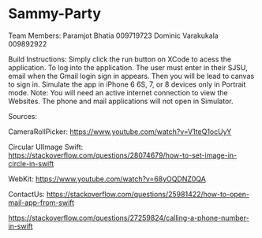 # Sammy-Party

Team Members: 
Paramjot Bhatia 009719723
Dominic Varakukala 009892922



Build Instructions:
Simply click the run button on XCode to acess the application. To log into the application. The user must enter in their SJSU, email when the Gmail login sign in appears. Then you will be lead to canvas to sign in. Simulate the app in iPhone 6 6S, 7, or 8 devices only in Portrait mode. Note: You will need an active internet connection to view the Websites. The phone and mail applications will not open in Simulator. 

Sources: 

CameraRollPicker: https://www.youtube.com/watch?v=V1teQ1ocUyY

Circular UIImage Swift: https://stackoverflow.com/questions/28074679/how-to-set-image-in-circle-in-swift

WebKit: https://www.youtube.com/watch?v=68yOQDNZ0QA

ContactUs: https://stackoverflow.com/questions/25981422/how-to-open-mail-app-from-swift

https://stackoverflow.com/questions/27259824/calling-a-phone-number-in-swift


